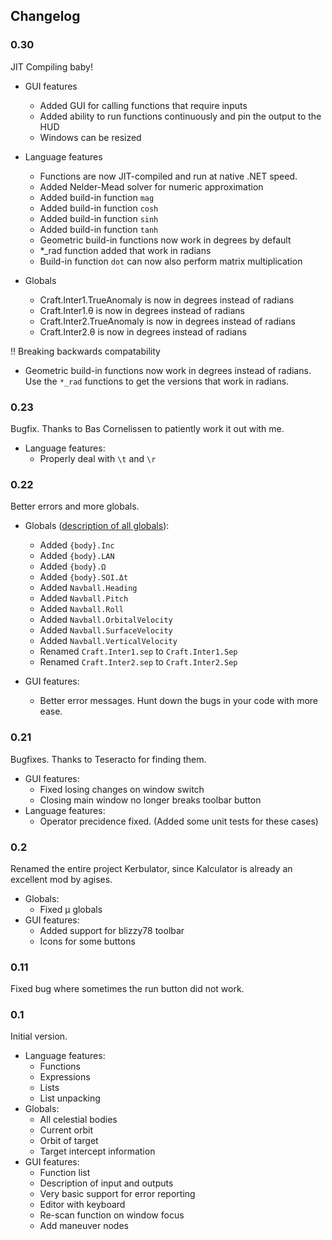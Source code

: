 Changelog
---------
### 0.30
JIT Compiling baby!

- GUI features
  - Added GUI for calling functions that require inputs
  - Added ability to run functions continuously and pin the output to the HUD
  - Windows can be resized

- Language features
  - Functions are now JIT-compiled and run at native .NET speed.
  - Added Nelder-Mead solver for numeric approximation
  - Added build-in function `mag`
  - Added build-in function `cosh`
  - Added build-in function `sinh`
  - Added build-in function `tanh`
  - Geometric build-in functions now work in degrees by default
  - *_rad function added that work in radians
  - Build-in function `dot` can now also perform matrix multiplication

- Globals
  - Craft.Inter1.TrueAnomaly is now in degrees instead of radians
  - Craft.Inter1.θ is now in degrees instead of radians
  - Craft.Inter2.TrueAnomaly is now in degrees instead of radians
  - Craft.Inter2.θ is now in degrees instead of radians

!! Breaking backwards compatability
  - Geometric build-in functions now work in degrees instead of radians.
    Use the `*_rad` functions to get the versions that work in radians.

### 0.23
Bugfix. Thanks to Bas Cornelissen to patiently work it out with me.

- Language features:
  - Properly deal with `\t` and `\r`

### 0.22
Better errors and more globals.

- Globals ([description of all globals](doc/globals.mkd)):
  - Added `{body}.Inc`
  - Added `{body}.LAN`
  - Added `{body}.Ω`
  - Added `{body}.SOI.Δt`
  - Added `Navball.Heading`
  - Added `Navball.Pitch`
  - Added `Navball.Roll`
  - Added `Navball.OrbitalVelocity`
  - Added `Navball.SurfaceVelocity`
  - Added `Navball.VerticalVelocity`
  - Renamed `Craft.Inter1.sep` to `Craft.Inter1.Sep`
  - Renamed `Craft.Inter2.sep` to `Craft.Inter2.Sep`

- GUI features:
  - Better error messages. Hunt down the bugs in your code with more ease.

### 0.21
Bugfixes. Thanks to Teseracto for finding them.

- GUI features:
  - Fixed losing changes on window switch
  - Closing main window no longer breaks toolbar button
- Language features:
  - Operator precidence fixed. (Added some unit tests for these cases)

### 0.2
Renamed the entire project Kerbulator, since Kalculator is already an
excellent mod by agises.

- Globals:
  - Fixed μ globals
- GUI features:
  - Added support for blizzy78 toolbar
  - Icons for some buttons

### 0.11
Fixed bug where sometimes the run button did not work.

### 0.1
Initial version.

- Language features:
  - Functions
  - Expressions
  - Lists
  - List unpacking
- Globals:
  - All celestial bodies
  - Current orbit
  - Orbit of target
  - Target intercept information
- GUI features:
  - Function list
  - Description of input and outputs
  - Very basic support for error reporting
  - Editor with keyboard
  - Re-scan function on window focus
  - Add maneuver nodes
